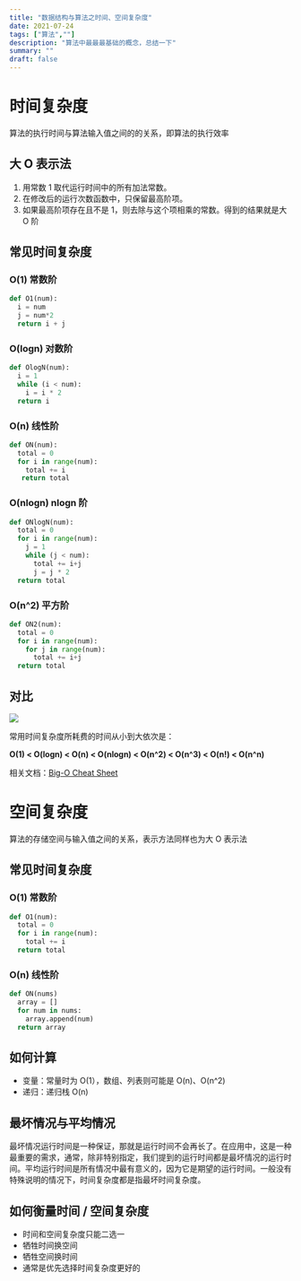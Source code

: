 ```yaml
---
title: "数据结构与算法之时间、空间复杂度"
date: 2021-07-24
tags: ["算法",""]
description: "算法中最最最基础的概念，总结一下"
summary: ""
draft: false
---
```


# 时间复杂度

算法的执行时间与算法输入值之间的的关系，即算法的执行效率

## 大 O 表示法

1. 用常数 1 取代运行时间中的所有加法常数。
2. 在修改后的运行次数函数中，只保留最高阶项。
3. 如果最高阶项存在且不是 1，则去除与这个项相乘的常数。得到的结果就是大 O 阶

## 常见时间复杂度

### O(1) 常数阶

```python
def O1(num):
  i = num
  j = num*2
  return i + j
```

### O(logn) 对数阶

```python
def OlogN(num):
  i = 1
  while (i < num):
    i = i * 2
  return i
```

### O(n) 线性阶

```python
def ON(num):
  total = 0
  for i in range(num):
    total += i
   return total
```

### O(nlogn) nlogn 阶

```python
def ONlogN(num):
  total = 0
  for i in range(num):
    j = 1
    while (j < num):
      total += i+j
      j = j * 2
  return total
```

### O(n^2) 平方阶

```python
def ON2(num):
  total = 0
  for i in range(num):
    for j in range(num):
      total += i+j
  return total
```

## 对比

![](https://img.aladdinding.cn/bigOcomplexity.png)

常用时间复杂度所耗费的时间从小到大依次是：

**O(1) < O(logn) < O(n)  < O(nlogn) < O(n^2) < O(n^3) < O(n!) < O(n^n)**

相关文档：[Big-O Cheat Sheet](https://www.bigocheatsheet.com/)

# 空间复杂度

算法的存储空间与输入值之间的关系，表示方法同样也为大 O 表示法

## 常见时间复杂度

### O(1) 常数阶

```python
def O1(num):
  total = 0
  for i in range(num):
    total += i
  return total
```

### O(n) 线性阶

```python
def ON(nums)
  array = []
  for num in nums:
    array.append(num)
  return array
```

## 如何计算

- 变量：常量时为 O(1），数组、列表则可能是 O(n)、O(n^2)
- 递归：递归栈 O(n)

## 最坏情况与平均情况

最坏情况运行时间是一种保证，那就是运行时间不会再长了。在应用中，这是一种最重要的需求，通常，除非特别指定，我们提到的运行时间都是最坏情况的运行时间。平均运行时间是所有情况中最有意义的，因为它是期望的运行时间。一般没有特殊说明的情况下，时间复杂度都是指最坏时间复杂度。

## 如何衡量时间 / 空间复杂度

- 时间和空间复杂度只能二选一
- 牺牲时间换空间
- 牺牲空间换时间
- 通常是优先选择时间复杂度更好的

